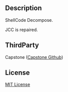 ## Description

ShellCode Decompose.

JCC is repaired.

## ThirdParty

Capstone ([Capstone Github](https://github.com/aquynh/capstone))

## License

[MIT License](/LICENSE)
